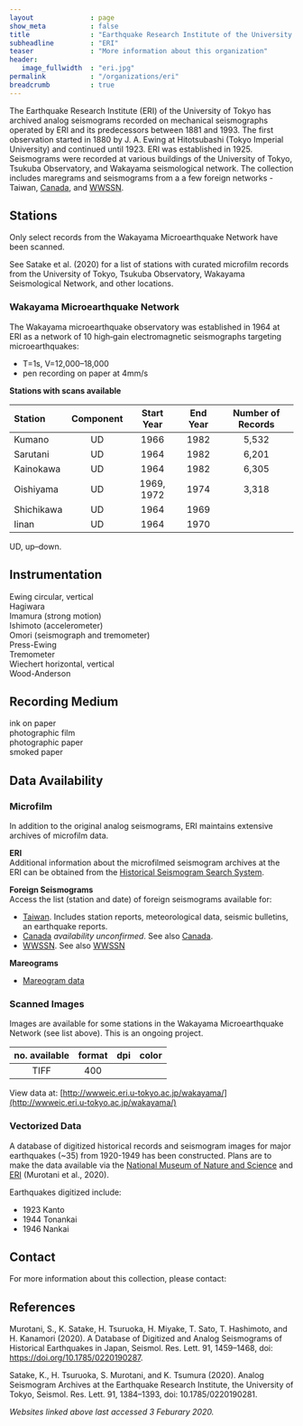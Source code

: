 ```yaml
---
layout              : page
show_meta           : false
title               : "Earthquake Research Institute of the University of Tokyo"
subheadline         : "ERI"
teaser              : "More information about this organization"
header:
   image_fullwidth  : "eri.jpg"
permalink           : "/organizations/eri"
breadcrumb          : true
---
```

The Earthquake Research Institute (ERI) of the University of Tokyo has archived analog seismograms recorded on mechanical seismographs operated by ERI and its predecessors between 1881 and 1993. The first observation started in 1880 by J. A. Ewing at
Hitotsubashi (Tokyo Imperial University) and continued until 1923. ERI was established in 1925. Seismograms were recorded at various buildings of the University of Tokyo, Tsukuba Observatory, and Wakayama seismological network. The collection includes maregrams and seismograms from a a few foreign networks - Taiwan, [Canada](../organizations/canada), and [WWSSN](../organizations/wwssn).


## Stations
Only select records from the Wakayama Microearthquake Network have been scanned.

See Satake et al. (2020) for a list of stations with curated microfilm records from the University of Tokyo, Tsukuba Observatory, Wakayama Seismological Network, and other locations.

### Wakayama Microearthquake Network
The Wakayama microearthquake observatory was established in 1964 at ERI as a network of 10 high‐gain electromagnetic seismographs targeting microearthquakes:

 * T=1s, V=12,000–18,000
 * pen recording on paper at 4mm/s

**Stations with scans available**  

**Station**|**Component**|**Start Year**|**End Year**|**Number of Records**
 :--- | :---: | :---: | :---: | :---:
Kumano	|UD	|1966	|1982	|5,532
Sarutani|	UD	|1964	|1982|	6,201
Kainokawa|	UD|	1964|	1982|	6,305
Oishiyama|	UD	|1969, 1972	|1974	|3,318
Shichikawa |   UD | 1964 | 1969 |
Iinan |UD |1964 | 1970 |

UD, up–down.

## Instrumentation
Ewing circular, vertical  
Hagiwara  
Imamura (strong motion)  
Ishimoto (accelerometer)  
Omori  (seismograph and tremometer)  
Press-Ewing  
Tremometer  
Wiechert horizontal, vertical  
Wood-Anderson  

## Recording Medium
ink on paper  
photographic film  
photographic paper  
smoked paper  

## Data Availability

### Microfilm
In addition to the original analog seismograms, ERI maintains extensive archives of microfilm data.

**ERI**  
Additional information about the microfilmed seismogram archives at the ERI can be obtained from the
[Historical Seismogram Search System](http://wwweic.eri.u-tokyo.ac.jp/susu/index_en.html).

**Foreign Seismograms**  
Access the list (station and date) of foreign seismograms available for:
  * [Taiwan](http://wwweic.eri.u-tokyo.ac.jp/record-W/taiwan-e.html). Includes station reports, meteorological data, seismic bulletins, an earthquake reports.
  * [Canada](http://wwweic.eri.u-tokyo.ac.jp/canadaseis/canada.html) *availability unconfirmed*. See also [Canada](../organizations/canada).
  * [WWSSN](http://wwweic.eri.u-tokyo.ac.jp/wwssn/filmlist.html). See also [WWSSN](../organizations/wwssn)

**Mareograms**  
 * [Mareogram data](http://wwweic.eri.u-tokyo.ac.jp/tsunamidb/index.html)

### Scanned Images
Images are available for some stations in the Wakayama Microearthquake Network (see list above). This is an ongoing project.

 **no. available** | **format** | **dpi** | **color**
 | :---: | :---: | :---: | :---:
 | TIFF | 400 |

View data at: [http://wwweic.eri.u-tokyo.ac.jp/wakayama/](http://wwweic.eri.u-tokyo.ac.jp/wakayama/)

### Vectorized Data
A database of digitized historical records and seismogram images for major earthquakes (~35) from 1920-1949 has been constructed. Plans are to make the data available via the [National Museum of Nature and Science](http://www.kahaku.go.jp/) and [ERI](http://www.eri.u-tokyo.ac.jp/) (Murotani et al., 2020).

Earthquakes digitized include:
 * 1923 Kanto
 * 1944 Tonankai
 * 1946 Nankai


## Contact
For more information about this collection, please contact:

## References
Murotani, S., K. Satake, H. Tsuruoka, H. Miyake, T. Sato, T. Hashimoto, and H. Kanamori (2020). A
Database of Digitized and Analog Seismograms of Historical Earthquakes in
Japan, Seismol. Res. Lett. 91, 1459–1468, doi: https://doi.org/10.1785/0220190287.

Satake, K., H. Tsuruoka, S. Murotani, and K. Tsumura (2020). Analog Seismogram Archives at the Earthquake Research Institute, the
University of Tokyo, Seismol. Res. Lett. 91, 1384–1393, doi: 10.1785/0220190281.

*Websites linked above last accessed  3 Feburary 2020.*
